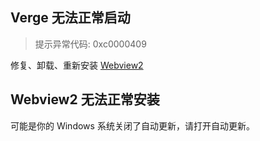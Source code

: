## Verge 无法正常启动

> 提示异常代码: 0xc0000409

修复、卸载、重新安装 [Webview2](https://developer.microsoft.com/zh-cn/microsoft-edge/webview2/#download)

## Webview2 无法正常安装

可能是你的 Windows 系统关闭了自动更新，请打开自动更新。
